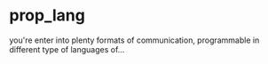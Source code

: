 # prop_lang
you're enter into plenty formats of communication, programmable in different type of languages of...
